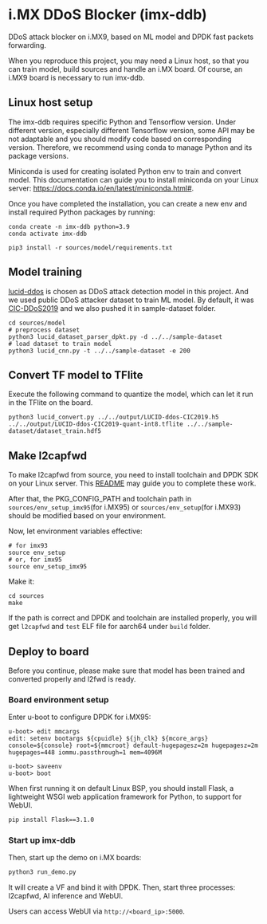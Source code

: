 # i.MX DDoS Blocker (imx-ddb)

DDoS attack blocker on i.MX9, based on ML model and DPDK fast packets forwarding.

When you reproduce this project, you may need a Linux host, so that you can train model, build sources and handle an i.MX board.
Of course, an i.MX9 board is necessary to run imx-ddb.

## Linux host setup
The imx-ddb requires specific Python and Tensorflow version. Under different version, especially different Tensorflow version, some API may be not adaptable and you should modify code based on corresponding version. Therefore, we recommend using conda to manage Python and its package versions.

Miniconda is used for creating isolated Python env to train and convert model.
This documentation can guide you to install miniconda on your Linux server: https://docs.conda.io/en/latest/miniconda.html#.

Once you have completed the installation, you can create a new env and install required Python packages by running:
```
conda create -n imx-ddb python=3.9
conda activate imx-ddb

pip3 install -r sources/model/requirements.txt
```


## Model training
[lucid-ddos](https://github.com/doriguzzi/lucid-ddos/) is chosen as DDoS attack detection model in this project.
And we used public DDoS attacker dataset to train ML model. By default, it was [CIC-DDoS2019](https://www.unb.ca/cic/datasets/ddos-2019.html) and we also pushed it in sample-dataset folder.


```
cd sources/model
# preprocess dataset
python3 lucid_dataset_parser_dpkt.py -d ../../sample-dataset
# load dataset to train model
python3 lucid_cnn.py -t ../../sample-dataset -e 200
```

## Convert TF model to TFlite
Execute the following command to quantize the model, which can let it run in the TFlite on the board.
```
python3 lucid_convert.py ../../output/LUCID-ddos-CIC2019.h5 ../../output/LUCID-ddos-CIC2019-quant-int8.tflite ../../sample-dataset/dataset_train.hdf5
```

## Make l2capfwd
To make l2capfwd from source, you need to install toolchain and DPDK SDK on your Linux server.
This [README](https://github.com/NXP/dpdk/blob/22.11-qoriq/nxp/README) may guide you to complete these work.

After that, the PKG_CONFIG_PATH and toolchain path in `sources/env_setup_imx95`(for i.MX95) or `sources/env_setup`(for i.MX93) should be modified based on your environment.

Now, let environment variables effective:
```
# for imx93
source env_setup
# or, for imx95
source env_setup_imx95
```

Make it:
```
cd sources
make
```

If the path is correct and DPDK and toolchain are installed properly, you will get `l2capfwd` and `test` ELF file for aarch64 under `build` folder.


## Deploy to board
Before you continue, please make sure that model has been trained and converted properly and l2fwd is ready.

### Board environment setup

Enter u-boot to configure DPDK for i.MX95:
```
u-boot> edit mmcargs
edit: setenv bootargs ${cpuidle} ${jh_clk} ${mcore_args} console=${console} root=${mmcroot} default-hugepagesz=2m hugepagesz=2m hugepages=448 iommu.passthrough=1 mem=4096M

u-boot> saveenv
u-boot> boot
```

When first running it on default Linux BSP, you should install Flask, a lightweight WSGI web application framework for Python, to support for WebUI.
```bash
pip install Flask==3.1.0
```

### Start up imx-ddb
Then, start up the demo on i.MX boards:
```bash
python3 run_demo.py
```

It will create a VF and bind it with DPDK.
Then, start three processes: l2capfwd, AI inference and WebUI.

Users can access WebUI via `http://<board_ip>:5000`.
